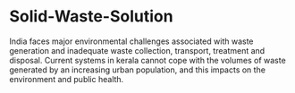 # Solid-Waste-Solution
India faces major environmental challenges associated with waste generation and inadequate  waste collection, transport, treatment and disposal. Current systems in kerala cannot cope with  the volumes of waste generated by an increasing urban population, and this impacts on the  environment and public health.
